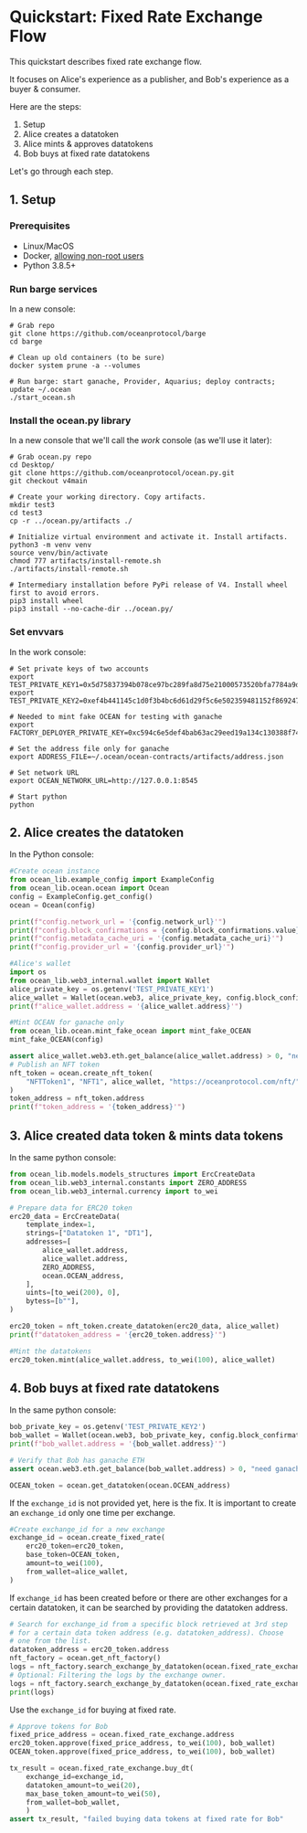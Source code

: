 <!--
Copyright 2021 Ocean Protocol Foundation
SPDX-License-Identifier: Apache-2.0
-->

# Quickstart: Fixed Rate Exchange Flow

This quickstart describes fixed rate exchange flow.

It focuses on Alice's experience as a publisher, and Bob's experience as a buyer & consumer.

Here are the steps:

1.  Setup
2.  Alice creates a datatoken
3.  Alice mints & approves datatokens
4.  Bob buys at fixed rate datatokens

Let's go through each step.

## 1. Setup

### Prerequisites

-   Linux/MacOS
-   Docker, [allowing non-root users](https://www.thegeekdiary.com/run-docker-as-a-non-root-user/)
-   Python 3.8.5+

### Run barge services

In a new console:

```console
# Grab repo
git clone https://github.com/oceanprotocol/barge
cd barge

# Clean up old containers (to be sure)
docker system prune -a --volumes

# Run barge: start ganache, Provider, Aquarius; deploy contracts; update ~/.ocean
./start_ocean.sh
```

### Install the ocean.py library

In a new console that we'll call the _work_ console (as we'll use it later):

```console
# Grab ocean.py repo
cd Desktop/
git clone https://github.com/oceanprotocol/ocean.py.git
git checkout v4main

# Create your working directory. Copy artifacts.
mkdir test3
cd test3
cp -r ../ocean.py/artifacts ./

# Initialize virtual environment and activate it. Install artifacts.
python3 -m venv venv
source venv/bin/activate
chmod 777 artifacts/install-remote.sh
./artifacts/install-remote.sh

# Intermediary installation before PyPi release of V4. Install wheel first to avoid errors.
pip3 install wheel
pip3 install --no-cache-dir ../ocean.py/
```

### Set envvars

In the work console:
```console
# Set private keys of two accounts
export TEST_PRIVATE_KEY1=0x5d75837394b078ce97bc289fa8d75e21000573520bfa7784a9d28ccaae602bf8
export TEST_PRIVATE_KEY2=0xef4b441145c1d0f3b4bc6d61d29f5c6e502359481152f869247c7a4244d45209

# Needed to mint fake OCEAN for testing with ganache
export FACTORY_DEPLOYER_PRIVATE_KEY=0xc594c6e5def4bab63ac29eed19a134c130388f74f019bc74b8f4389df2837a58

# Set the address file only for ganache
export ADDRESS_FILE=~/.ocean/ocean-contracts/artifacts/address.json

# Set network URL
export OCEAN_NETWORK_URL=http://127.0.0.1:8545

# Start python
python
```

## 2. Alice creates the datatoken


In the Python console:
```python
#Create ocean instance
from ocean_lib.example_config import ExampleConfig
from ocean_lib.ocean.ocean import Ocean
config = ExampleConfig.get_config()
ocean = Ocean(config)

print(f"config.network_url = '{config.network_url}'")
print(f"config.block_confirmations = {config.block_confirmations.value}")
print(f"config.metadata_cache_uri = '{config.metadata_cache_uri}'")
print(f"config.provider_url = '{config.provider_url}'")

#Alice's wallet
import os
from ocean_lib.web3_internal.wallet import Wallet
alice_private_key = os.getenv('TEST_PRIVATE_KEY1')
alice_wallet = Wallet(ocean.web3, alice_private_key, config.block_confirmations, config.transaction_timeout)
print(f"alice_wallet.address = '{alice_wallet.address}'")

#Mint OCEAN for ganache only
from ocean_lib.ocean.mint_fake_ocean import mint_fake_OCEAN
mint_fake_OCEAN(config)

assert alice_wallet.web3.eth.get_balance(alice_wallet.address) > 0, "need ETH"
# Publish an NFT token
nft_token = ocean.create_nft_token(
    "NFTToken1", "NFT1", alice_wallet, "https://oceanprotocol.com/nft/"
)
token_address = nft_token.address
print(f"token_address = '{token_address}'")
```

## 3. Alice created data token & mints data tokens

In the same python console:
```python
from ocean_lib.models.models_structures import ErcCreateData
from ocean_lib.web3_internal.constants import ZERO_ADDRESS
from ocean_lib.web3_internal.currency import to_wei

# Prepare data for ERC20 token
erc20_data = ErcCreateData(
    template_index=1,
    strings=["Datatoken 1", "DT1"],
    addresses=[
        alice_wallet.address,
        alice_wallet.address,
        ZERO_ADDRESS,
        ocean.OCEAN_address,
    ],
    uints=[to_wei(200), 0],
    bytess=[b""],
)

erc20_token = nft_token.create_datatoken(erc20_data, alice_wallet)
print(f"datatoken_address = '{erc20_token.address}'")

#Mint the datatokens
erc20_token.mint(alice_wallet.address, to_wei(100), alice_wallet)
```

## 4. Bob buys at fixed rate datatokens


In the same python console:
```python
bob_private_key = os.getenv('TEST_PRIVATE_KEY2')
bob_wallet = Wallet(ocean.web3, bob_private_key, config.block_confirmations, config.transaction_timeout)
print(f"bob_wallet.address = '{bob_wallet.address}'")

# Verify that Bob has ganache ETH
assert ocean.web3.eth.get_balance(bob_wallet.address) > 0, "need ganache ETH"

OCEAN_token = ocean.get_datatoken(ocean.OCEAN_address)
```

If the `exchange_id` is not provided yet, here is the fix.
It is important to create an `exchange_id` only one time per exchange.

```python
#Create exchange_id for a new exchange
exchange_id = ocean.create_fixed_rate(
    erc20_token=erc20_token,
    base_token=OCEAN_token,
    amount=to_wei(100),
    from_wallet=alice_wallet,
)
```

If `exchange_id` has been created before or there are other
exchanges for a certain datatoken, it can be searched by
providing the datatoken address.

```python
# Search for exchange_id from a specific block retrieved at 3rd step
# for a certain data token address (e.g. datatoken_address). Choose
# one from the list.
datatoken_address = erc20_token.address
nft_factory = ocean.get_nft_factory()
logs = nft_factory.search_exchange_by_datatoken(ocean.fixed_rate_exchange, datatoken_address)
# Optional: Filtering the logs by the exchange owner.
logs = nft_factory.search_exchange_by_datatoken(ocean.fixed_rate_exchange, datatoken_address, alice_wallet.address)
print(logs)
```

Use the `exchange_id` for buying at fixed rate.

```python
# Approve tokens for Bob
fixed_price_address = ocean.fixed_rate_exchange.address
erc20_token.approve(fixed_price_address, to_wei(100), bob_wallet)
OCEAN_token.approve(fixed_price_address, to_wei(100), bob_wallet)

tx_result = ocean.fixed_rate_exchange.buy_dt(
    exchange_id=exchange_id,
    datatoken_amount=to_wei(20),
    max_base_token_amount=to_wei(50),
    from_wallet=bob_wallet,
    )
assert tx_result, "failed buying data tokens at fixed rate for Bob"
```
